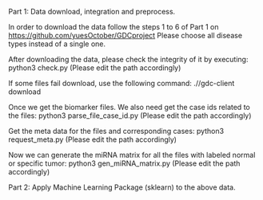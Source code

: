 Part 1: Data download, integration and preprocess.

In order to download the data follow the steps 1 to 6 of Part 1 on https://github.com/yuesOctober/GDCproject
Please choose all disease types instead of a single one.

After downloading the data, please check the integrity of it by executing:
python3 check.py
(Please edit the path accordingly)

If some files fail download, use the following command:
./<path-to-gdc-client>/gdc-client download <id>

Once we get the biomarker files. We also need get the case ids related to the files:
python3 parse_file_case_id.py
(Please edit the path accordingly)

Get the meta data for the files and corresponding cases:
python3 request_meta.py
(Please edit the path accordingly)

Now we can generate the miRNA matrix for all the files with labeled normal or specific tumor:
python3 gen_miRNA_matrix.py
(Please edit the path accordingly)


Part 2: Apply Machine Learning Package (sklearn) to the above data.

